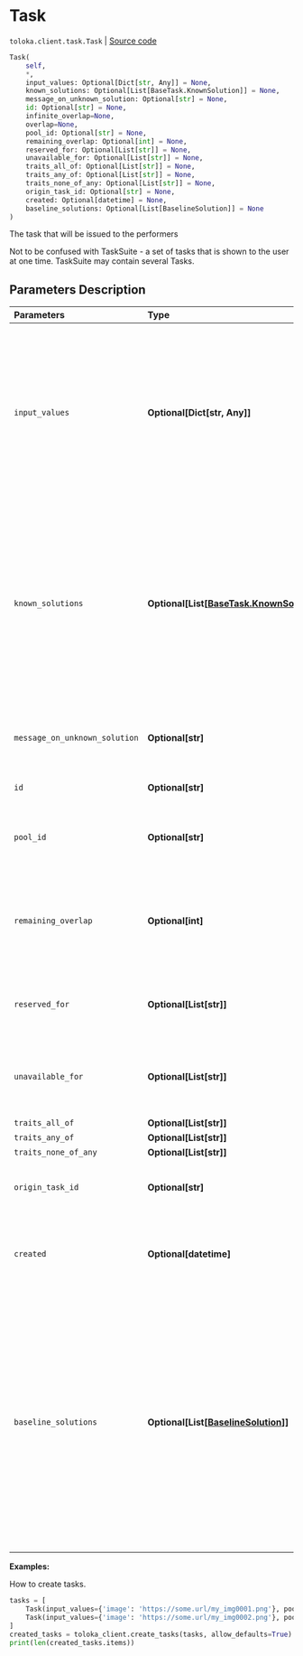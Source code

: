 # Task
`toloka.client.task.Task` | [Source code](https://github.com/Toloka/toloka-kit/blob/v0.1.26/src/client/task.py#L65)

```python
Task(
    self,
    *,
    input_values: Optional[Dict[str, Any]] = None,
    known_solutions: Optional[List[BaseTask.KnownSolution]] = None,
    message_on_unknown_solution: Optional[str] = None,
    id: Optional[str] = None,
    infinite_overlap=None,
    overlap=None,
    pool_id: Optional[str] = None,
    remaining_overlap: Optional[int] = None,
    reserved_for: Optional[List[str]] = None,
    unavailable_for: Optional[List[str]] = None,
    traits_all_of: Optional[List[str]] = None,
    traits_any_of: Optional[List[str]] = None,
    traits_none_of_any: Optional[List[str]] = None,
    origin_task_id: Optional[str] = None,
    created: Optional[datetime] = None,
    baseline_solutions: Optional[List[BaselineSolution]] = None
)
```

The task that will be issued to the performers


Not to be confused with TaskSuite - a set of tasks that is shown to the user at one time.
TaskSuite may contain several Tasks.

## Parameters Description

| Parameters | Type | Description |
| :----------| :----| :-----------|
`input_values`|**Optional\[Dict\[str, Any\]\]**|<p>Input data for a task. List of pairs: &quot;&lt;input field ID 1&gt;&quot;: &quot;&lt;field value 1&gt;&quot;, &quot;&lt;input field ID 1&gt;&quot;: &quot;&lt;field value 2&gt;&quot;, ... &quot;&lt;input field ID n&gt;&quot;: &quot;&lt;field value n&gt;&quot;</p>
`known_solutions`|**Optional\[List\[[BaseTask.KnownSolution](toloka.client.task.BaseTask.KnownSolution.md)\]\]**|<p>Responses and hints for control tasks and training tasks. If multiple output fields are included in the validation, all combinations of the correct response must be specified.</p>
`message_on_unknown_solution`|**Optional\[str\]**|<p>Hint for the task (for training tasks).</p>
`id`|**Optional\[str\]**|<p>Task ID.</p>
`pool_id`|**Optional\[str\]**|<p>The ID of the pool that the task is uploaded to.</p>
`remaining_overlap`|**Optional\[int\]**|<p>How many times will this task be issued to performers. Read Only field.</p>
`reserved_for`|**Optional\[List\[str\]\]**|<p>IDs of users who will have access to the task.</p>
`unavailable_for`|**Optional\[List\[str\]\]**|<p>IDs of users who shouldn&#x27;t have access to the task.</p>
`traits_all_of`|**Optional\[List\[str\]\]**|<p></p>
`traits_any_of`|**Optional\[List\[str\]\]**|<p></p>
`traits_none_of_any`|**Optional\[List\[str\]\]**|<p></p>
`origin_task_id`|**Optional\[str\]**|<p>ID of the task it was copied from.</p>
`created`|**Optional\[datetime\]**|<p>The UTC date and time when the task was created.</p>
`baseline_solutions`|**Optional\[List\[[BaselineSolution](toloka.client.task.Task.BaselineSolution.md)\]\]**|<p>Preliminary responses. This data simulates performer responses when calculating confidence in a response. It is used in dynamic overlap (also known as incremental relabeling or IRL) and aggregation of results by skill.</p>

**Examples:**

How to create tasks.

```python
tasks = [
    Task(input_values={'image': 'https://some.url/my_img0001.png'}, pool_id=my_pool_id),
    Task(input_values={'image': 'https://some.url/my_img0002.png'}, pool_id=my_pool_id),
]
created_tasks = toloka_client.create_tasks(tasks, allow_defaults=True)
print(len(created_tasks.items))
```
